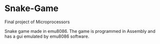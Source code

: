# Snake-Game
Final project of Microprocessors

Snake game made in emu8086. The game is programmed in Assembly and has a gui emulated by emu8086 software.
